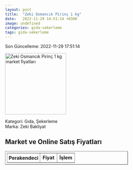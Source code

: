 ```yaml
---
layout: post
title:  "Zeki Osmancık Pirinç 1 kg"
date:   2022-11-29 14:51:14 +0300
image: undefined
categories: gida-sekerleme
tags: gida-sekerleme
---
```


Son Güncelleme: 2022-11-29 17:51:14

<img src="undefined" width="200" alt="Zeki Osmancık Pirinç 1 kg market fiyatları" />

Kategori: Gıda, Şekerleme
<br />
Marka: Zeki Bakliyat

<h2>Market ve Online Satış Fiyatları</h2>

<table border="1" style="padding: 5px;width:80%;">
  <tr>
    <td style="padding: 5px;"><strong>Perakendeci</strong></td>
    <td><strong>Fiyat</strong></td>
    <td><strong>İşlem</strong></td>
  </tr>
  
</table>
